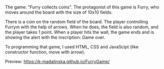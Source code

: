 The game: "Furry collects coins". 
The protagonist of this game is Furry, who moves around the board with the size of 10x10 fields.

There is a coin on the random field of the board. The player controlling Furrym with the help of arrows. When he does, the field is also random, and the player takes 1 point.
When a player hits the wall, the game ends and is showing the alert with the inscription: Game over.

To programming that game, I used HTML, CSS and JavaScipt (like constructor function, move with arrow). 


Preview: https://k-madalinska.github.io/FurryGame/
